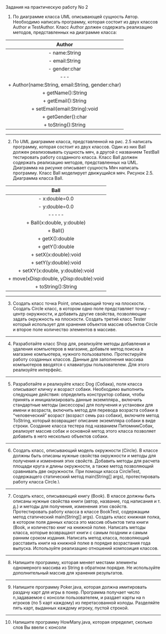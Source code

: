 Задания на практическую работу No 2

1. По диаграмме класса UML описывающей сущность Автор.
Необходимо написать программу, которая состоит из двух классов Author и
TestAuthor. Класс Author должен содержать реализацию методов,
представленных на диаграмме класса:

| Author |
|:---:|
| - name:String |
| - email:String |
| - gender:char |
|---|
| + Author(name:String, email:String, gender:char) |
| + getName():String |
| + getEmail():String |
| + setEmail(email:String):void |
| + getGender():char |
| + toString():String |

***

2. По UML диаграмме класса, представленной на рис. 2.5 написать
программу, которая состоит из двух классов. Один из них Ball должен
реализовывать сущность мяч, а другой с названием TestBall тестировать работу
созданного класса. Класс Ball должен содержать реализацию методов,
представленных на UML. Диаграмма на рисунке описывает сущность Мяч
написать программу. Класс Ball моделирует движущийся мяч.
Рисунок 2.5. Диаграмма класса Ball.

| Ball |
|:---:|
| - x:double=0.0 |
| - y:double=0.0 |
| ----- |
| + Ball(x:double, y:double) |
| + Ball() |
| + getX():double |
| + getY():double |
| + setX(x:double):void |
| + setY(y:double):void |
| + setXY(x:double, y:double):void |
| + move(xDisp:double, yDisp:double):void |
| + toString():String |


***

3. Создать класс точка Point, описывающий точку на плоскости. Создать Circle класс, в котором одно поле представляет точку – центр окружности, и добавить другие свойства, позволяющие задать окружность на плоскости. Создать третий класс Tester который использует для хранения объектов массив объектов Circle и второе поле количество элементов в массиве.
***

4. Разработайте класс Shop для, реализуйте методы добавления и удаления компьютеров в магазине, добавьте метод поиска в магазине компьютера, нужного пользователю. Протестируйте работу созданных классов. Данные для заполнения массива компьютеров вводятся с клавиатуры пользователем. Для этого реализуйте интерфейс.
***

5. Разработайте и реализуйте класс Dog (Собака), поля класса описывают кличку и возраст собаки. Необходимо выполнить следующие действия: определить конструктор собаки, чтобы принять и инициализировать данные экземпляра., включить стандартные методы (аксессоры) для получения и установки для имени и возраста, включить метод для перевода возраста собаки в “человеческий” возраст (возраст семь раз собаки), включите метод ToString, который возвращает описание экземпляра собаки в виде строки. Создание класса тестера под названием ПитомникСобак, реализует массив собак и основной метод этого класса позволяет добавить в него несколько объектов собаки.
***

6. Создать класс, описывающий модель окружности (Circle). В классе
должны быть описаны нужные свойства окружности и методы для получения и изменения этих свойств. Добавить методы для расчета площади круга и длины окружности, а также метод позволяющий сравнивать две окружности. При помощи класса CircleTest, содержащего статический метод main(String[] args), протестировать работу класcа Circle.\
***

7. Создать класс, описывающий книгу (Book). В классе должны быть
описаны нужные свойства книги (автор, название, год написания и т. д.) и методы для получения, изменения этих свойств. Протестировать работу класса в классе BookTest, содержащим метод статический main(String[] args). Создать класс книжная полка, в котором поля данных класса это массив объектов типа книги (Book, и количество книг на книжной полке. Написать методы класса, которые возвращают книги с самым поздним и самым ранним сроком издания. Написать метод класса, позволяющий расставить книги на книжной полке в порядке возрастания года выпуска. Используйте реализацию отношений композиция классов.
***

8. Напишите программу, которая меняет местами элементы одномерного массива из String в обратном порядке. Не используйте дополнительный массив для хранения результатов.
***

9.  Напишите программу Poker.java, которая должна имитировать раздачу карт для игры в покер. Программа получает число n,задаваемое с консоли пользователем, и раздает карты на n игроков (по 5 карт каждому) из перетасованной колоды. Разделяйте пять карт, выданных каждому игроку, пустой строкой. 
***

10. Напишите программу HowMany.java, которая определит, сколько
слов Вы ввели с консоли